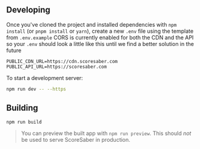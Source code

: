 ## Developing

Once you've cloned the project and installed dependencies with `npm install` (or `pnpm install` or `yarn`), create a new `.env` file using the template from `.env.example` CORS is currently enabled for both the CDN and the API so your `.env` should look a little like this until we find a better solution in the future

```
PUBLIC_CDN_URL=https://cdn.scoresaber.com
PUBLIC_API_URL=https://scoresaber.com
```

To start a development server:

```bash
npm run dev -- --https
```

## Building

```bash
npm run build
```

> You can preview the built app with `npm run preview`. This should _not_ be used to serve ScoreSaber in production.
